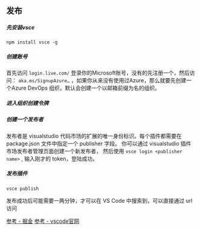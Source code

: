## 发布
##### 先安装vsce
```
npm install vsce -g
```
 
##### 创建账号
首先访问 `login.live.com/` 登录你的Microsoft账号，没有的先注册一个，然后访问： `aka.ms/SignupAzure…` ，如果你从来没有使用过Azure，那么就要先创建一个Azure DevOps 组织，默认会创建一个以邮箱前缀为名的组织。


##### 进入组织创建令牌

##### 创建一个发布者
发布者是 visualstudio 代码市场的扩展的唯一身份标识。每个插件都需要在 package.json 文件中指定一个 publisher 字段。
你可以通过 visualstudio 插件市场发布者管理页面创建一个新发布者，
然后使用 `vsce login <publisher name>` , 输入刚才的 token，登陆成功。

##### 发布插件
```
vsce publish
```

发布成功后可能需要一两分钟，才可以在 VS Code 中搜索到，可以直接通过 url 访问

[参考 - 掘金](https://juejin.cn/post/7030250953215311908)
[参考 - vscode官网](https://code.visualstudio.com/api/working-with-extensions/publishing-extension)
